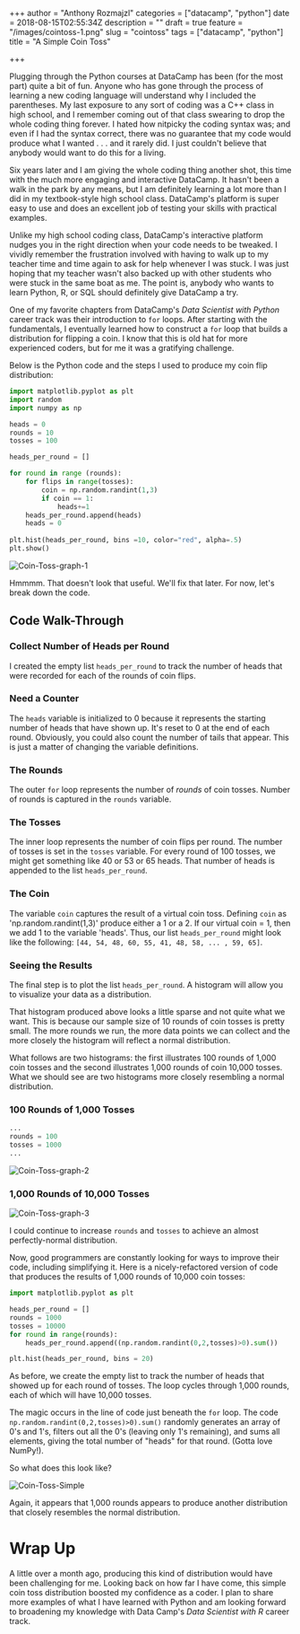 +++
author = "Anthony Rozmajzl"
categories = ["datacamp", "python"]
date = 2018-08-15T02:55:34Z
description = ""
draft = true
feature = "/images/cointoss-1.png"
slug = "cointoss"
tags = ["datacamp", "python"]
title = "A Simple Coin Toss"

+++


Plugging through the Python courses at DataCamp has been (for the most part) quite a bit of fun. Anyone who has gone through the process of learning a new coding language will understand why I included the parentheses. My last exposure to any sort of coding was a C++ class in high school, and I remember coming out of that class swearing to drop the whole coding thing forever. I hated how nitpicky the coding syntax was; and even if I had the syntax correct, there was no guarantee that my code would produce what I wanted . . . and it rarely did. I just couldn't believe that anybody would want to do this for a living.

Six years later and I am giving the whole coding thing another shot, this time with the much more engaging and interactive DataCamp. It hasn't been a walk in the park by any means, but I am definitely learning a lot more than I did in my textbook-style high school class. DataCamp's platform is super easy to use and does an excellent job of testing your skills with practical examples. 

Unlike my high school coding class, DataCamp's interactive platform nudges you in the right direction when your code needs to be tweaked. I vividly remember the frustration involved with having to walk up to my teacher time and time again to ask for help whenever I was stuck. I was just hoping that my teacher wasn't also backed up with other students who were stuck in the same boat as me. The point is, anybody who wants to learn Python, R, or SQL should definitely give DataCamp a try.

One of my favorite chapters from DataCamp's *Data Scientist with Python* career track was their introduction to `for` loops. After starting with the fundamentals, I eventually learned how to construct a `for` loop that builds a distribution for flipping a coin. I know that this is old hat for more experienced coders, but for me it was a gratifying challenge.

Below is the Python code and the steps I used to produce my coin flip distribution:

```python
import matplotlib.pyplot as plt
import random
import numpy as np

heads = 0
rounds = 10
tosses = 100

heads_per_round = []

for round in range (rounds):
    for flips in range(tosses):
        coin = np.random.randint(1,3)
        if coin == 1:
            heads+=1
    heads_per_round.append(heads)
    heads = 0
    
plt.hist(heads_per_round, bins =10, color="red", alpha=.5)
plt.show()
```
![Coin-Toss-graph-1](/images/Coin-Toss-graph-1.png)

Hmmmm.  That doesn't look that useful.  We'll fix that later.  For now, let's break down the code.

## Code Walk-Through

### Collect Number of Heads per Round
I created the empty list `heads_per_round` to track the number of heads that were recorded for each of the rounds of coin flips. 

### Need a Counter
The `heads` variable is initialized to 0 because it represents the starting number of heads that have shown up. It's reset to 0 at the end of each round. Obviously, you could also count the number of tails that appear. This is just a matter of changing the variable definitions.

### The Rounds
The outer `for` loop represents the number of *rounds* of coin tosses. Number of rounds is captured in the `rounds` variable. 

### The Tosses
The inner loop represents the number of coin flips per round. The number of tosses is set in the `tosses` variable. For every round of 100 tosses, we might get something like 40 or 53 or 65 heads. That number of heads is appended to the list `heads_per_round`. 

### The Coin
The variable `coin` captures the result of a virtual coin toss. Defining `coin` as 'np.random.randint(1,3)' produce either a 1 or a 2. If our virtual coin = 1, then we add 1 to the variable 'heads'.  Thus, our list `heads_per_round` might look like the following: `[44, 54, 48, 60, 55, 41, 48, 58, ... , 59, 65]`.

### Seeing the Results
The final step is to plot the list `heads_per_round`. A histogram will allow you to visualize your data as a distribution.

That histogram produced above looks a little sparse and not quite what we want. This is because our sample size of 10 rounds of coin tosses is pretty small. The more rounds we run, the more data points we can collect and the more closely the histogram will reflect a normal distribution. 

What follows are two histograms: the first illustrates 100 rounds of 1,000 coin tosses and the second illustrates 1,000 rounds of coin 10,000 tosses. What we should see are two histograms more closely resembling a normal distribution.

### 100 Rounds of 1,000 Tosses
```python
...
rounds = 100
tosses = 1000
...
```
![Coin-Toss-graph-2](/images/Coin-Toss-graph-2.png)

### 1,000 Rounds of 10,000 Tosses

![Coin-Toss-graph-3](/images/Coin-Toss-graph-3.png)

I could continue to increase `rounds` and `tosses` to achieve an almost perfectly-normal distribution. 

Now, good programmers are constantly looking for ways to improve their code, including simplifying it.  Here is a nicely-refactored version of code that produces the results of 1,000 rounds of 10,000 coin tosses:

```python
import matplotlib.pyplot as plt

heads_per_round = []
rounds = 1000
tosses = 10000
for round in range(rounds):
    heads_per_round.append((np.random.randint(0,2,tosses)>0).sum())

plt.hist(heads_per_round, bins = 20)
```

As before, we create the empty list to track the number of heads that showed up for each round of tosses. The loop cycles through 1,000 rounds, each of which will have 10,000 tosses. 

The magic occurs in the line of code just beneath the `for` loop. The code `np.random.randint(0,2,tosses)>0).sum()` randomly generates an array of 0's and 1's, filters out all the 0's (leaving only 1's remaining), and sums all elements, giving the total number of "heads" for that round. (Gotta love NumPy!).

So what does this look like?

![Coin-Toss-Simple](/images/Coin-Toss-Simple.png)

Again, it appears that 1,000 rounds appears to produce another distribution that closely resembles the normal distribution.

# Wrap Up

A little over a month ago, producing this kind of distribution would have been challenging for me. Looking back on how far I have come, this simple coin toss distribution boosted my confidence as a coder. I plan to share more examples of what I have learned with Python and am looking forward to broadening my knowledge with Data Camp's *Data Scientist with R* career track.

